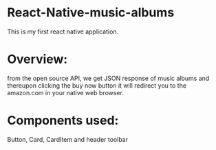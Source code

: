 # React-Native-music-albums

This is my first react native application.

# Overview:
from the open source API, we get JSON response of music albums and thereupon clicking the buy now button it will redirect you to the amazon.com in your native web browser.

# Components used:
Button, Card, CardItem and header toolbar
